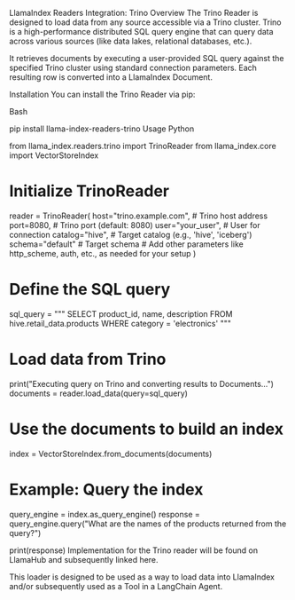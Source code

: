 LlamaIndex Readers Integration: Trino
Overview
The Trino Reader is designed to load data from any source accessible via a Trino cluster. Trino is a high-performance distributed SQL query engine that can query data across various sources (like data lakes, relational databases, etc.).

It retrieves documents by executing a user-provided SQL query against the specified Trino cluster using standard connection parameters. Each resulting row is converted into a LlamaIndex Document.

Installation
You can install the Trino Reader via pip:

Bash

pip install llama-index-readers-trino
Usage
Python

from llama_index.readers.trino import TrinoReader
from llama_index.core import VectorStoreIndex

# Initialize TrinoReader
reader = TrinoReader(
    host="trino.example.com",  # Trino host address
    port=8080,  # Trino port (default: 8080)
    user="your_user",  # User for connection
    catalog="hive",  # Target catalog (e.g., 'hive', 'iceberg')
    schema="default"  # Target schema
    # Add other parameters like http_scheme, auth, etc., as needed for your setup
)

# Define the SQL query
sql_query = """
    SELECT 
        product_id, 
        name, 
        description 
    FROM 
        hive.retail_data.products 
    WHERE 
        category = 'electronics'
"""

# Load data from Trino
print("Executing query on Trino and converting results to Documents...")
documents = reader.load_data(query=sql_query)

# Use the documents to build an index
index = VectorStoreIndex.from_documents(documents)

# Example: Query the index
query_engine = index.as_query_engine()
response = query_engine.query("What are the names of the products returned from the query?")

print(response)
Implementation for the Trino reader will be found on LlamaHub and subsequently linked here.

This loader is designed to be used as a way to load data into
LlamaIndex and/or subsequently
used as a Tool in a LangChain Agent.